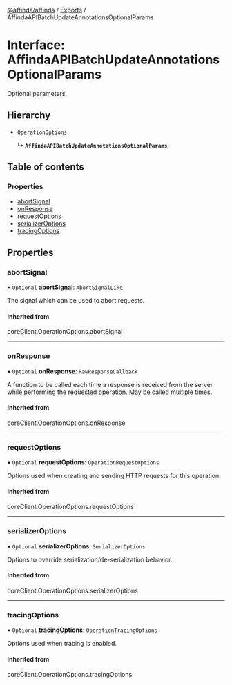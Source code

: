 [@affinda/affinda](../README.md) / [Exports](../modules.md) / AffindaAPIBatchUpdateAnnotationsOptionalParams

# Interface: AffindaAPIBatchUpdateAnnotationsOptionalParams

Optional parameters.

## Hierarchy

- `OperationOptions`

  ↳ **`AffindaAPIBatchUpdateAnnotationsOptionalParams`**

## Table of contents

### Properties

- [abortSignal](AffindaAPIBatchUpdateAnnotationsOptionalParams.md#abortsignal)
- [onResponse](AffindaAPIBatchUpdateAnnotationsOptionalParams.md#onresponse)
- [requestOptions](AffindaAPIBatchUpdateAnnotationsOptionalParams.md#requestoptions)
- [serializerOptions](AffindaAPIBatchUpdateAnnotationsOptionalParams.md#serializeroptions)
- [tracingOptions](AffindaAPIBatchUpdateAnnotationsOptionalParams.md#tracingoptions)

## Properties

### abortSignal

• `Optional` **abortSignal**: `AbortSignalLike`

The signal which can be used to abort requests.

#### Inherited from

coreClient.OperationOptions.abortSignal

___

### onResponse

• `Optional` **onResponse**: `RawResponseCallback`

A function to be called each time a response is received from the server
while performing the requested operation.
May be called multiple times.

#### Inherited from

coreClient.OperationOptions.onResponse

___

### requestOptions

• `Optional` **requestOptions**: `OperationRequestOptions`

Options used when creating and sending HTTP requests for this operation.

#### Inherited from

coreClient.OperationOptions.requestOptions

___

### serializerOptions

• `Optional` **serializerOptions**: `SerializerOptions`

Options to override serialization/de-serialization behavior.

#### Inherited from

coreClient.OperationOptions.serializerOptions

___

### tracingOptions

• `Optional` **tracingOptions**: `OperationTracingOptions`

Options used when tracing is enabled.

#### Inherited from

coreClient.OperationOptions.tracingOptions
